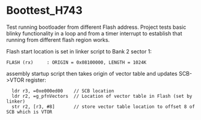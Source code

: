 # Boottest_H743
Test running bootloader from different Flash address. Project tests basic blinky functionality in a loop and from a timer interrupt to establish that running from different flash region works.

Flash start location is set in linker script to Bank 2 sector 1:

```
FLASH (rx)     : ORIGIN = 0x08100000, LENGTH = 1024K
```

assembly startup script then takes origin of vector table and updates SCB->VTOR register:

```
  ldr r3, =0xe000ed00    // SCB location
  ldr r2, =g_pfnVectors  // Location of vector table in Flash (set by linker)
  str r2, [r3, #8]       // store vector table location to offset 8 of SCB which is VTOR
```
